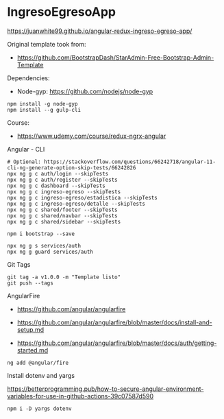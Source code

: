 # IngresoEgresoApp

https://juanwhite99.github.io/angular-redux-ingreso-egreso-app/

Original template took from:

- https://github.com/BootstrapDash/StarAdmin-Free-Bootstrap-Admin-Template

Dependencies:

- Node-gyp: https://github.com/nodejs/node-gyp

```
npm install -g node-gyp
npm install --g gulp-cli
```

Course:

- https://www.udemy.com/course/redux-ngrx-angular

Angular - CLI

```shell
# Optional: https://stackoverflow.com/questions/66242718/angular-11-cli-ng-generate-option-skip-tests/66242826
npx ng g c auth/login --skipTests
npx ng g c auth/register --skipTests
npx ng g c dashboard --skipTests
npx ng g c ingreso-egreso --skipTests
npx ng g c ingreso-egreso/estadistica --skipTests
npx ng g c ingreso-egreso/detalle --skipTests
npx ng g c shared/footer --skipTests
npx ng g c shared/navbar --skipTests
npx ng g c shared/sidebar --skipTests

npm i bootstrap --save

npx ng g s services/auth
npx ng g guard services/auth

```

Git Tags

```
git tag -a v1.0.0 -m "Template listo"
git push --tags
```

AngularFire

- https://github.com/angular/angularfire

- https://github.com/angular/angularfire/blob/master/docs/install-and-setup.md

- https://github.com/angular/angularfire/blob/master/docs/auth/getting-started.md

```
ng add @angular/fire
```

Install dotenv and yargs

https://betterprogramming.pub/how-to-secure-angular-environment-variables-for-use-in-github-actions-39c07587d590

```
npm i -D yargs dotenv
```
